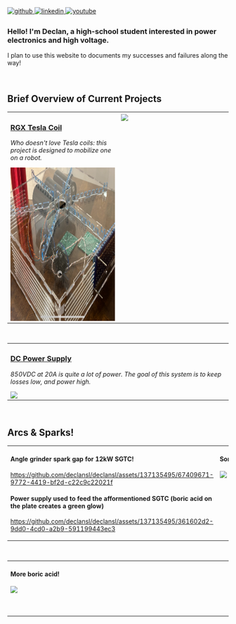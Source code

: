 <a href="https://github.com/declansl" target="_blank">
<img src=https://img.shields.io/badge/github-%2324292e.svg?&style=for-the-badge&logo=github&logoColor=white alt=github style="margin-bottom: 5px;" />
</a>
<a href="https://www.linkedin.com/in/declan-lacey-a81180277/" target="_blank">
<img src=https://img.shields.io/badge/linkedin-%231E77B5.svg?&style=for-the-badge&logo=linkedin&logoColor=white alt=linkedin style="margin-bottom: 5px;" />
</a>
<a href="https://www.youtube.com/@d-s8212/" target="_blank">
<img src=https://img.shields.io/badge/youtube-%23EE4831.svg?&style=for-the-badge&logo=youtube&logoColor=white alt=youtube style="margin-bottom: 5px;" />
</a>  
  

<br/>  



### Hello! I'm Declan, a high-school student interested in power electronics and high voltage.  
I plan to use this website to documents my successes and failures along the way!  
  

<br/>  


## Brief Overview of Current Projects 
<table><tr><td valign="top" width="50%">



### [RGX Tesla Coil](https://github.com/declansl/RobotGladiatorDRSSTC)  
*Who doesn't love Tesla coils: this project is designed to mobilize one on a robot.*  
  

<img src="https://github.com/declansl/RobotGladiatorDRSSTC/blob/main/images/housingimg-w-parts.png?raw=true" align="left" height="350" width="" />  


</td><td valign="top" width="50%">

<img src="https://github.com/declansl/portfolio/blob/main/images/transparentdrsstcfullrender.png?raw=true" align="center" height="550" width="" />  


</td></tr></table>  

<br/>  


<table><tr><td valign="top" width="50%">



### [DC Power Supply](https://github.com/declansl/interleaved-apfc)  
*850VDC at 20A is quite a lot of power. The goal of this system is to keep losses low, and power high.*
  

<img src="https://github.com/declansl/portfolio/blob/main/images/APFC-setup.JPG?raw=true" align="left" height="" width="500" />  


</td><td valign="top" width="50%">

  
  

<div align="right">
<img src="https://github.com/declansl/portfolio/blob/main/images/rather-large-inductors.JPG?raw=true" align="right" height="" width="500" />
</div>  


</td></tr></table>  

<br/>  


## Arcs & Sparks!

<table><tr><td valign="top" width="50%">
  
#### Angle grinder spark gap for 12kW SGTC!

https://github.com/declansl/declansl/assets/137135495/67409671-9772-4419-bf2d-c22c9c22021f

#### Power supply used to feed the afformentioned SGTC (boric acid on the plate creates a green glow)

https://github.com/declansl/declansl/assets/137135495/361602d2-9dd0-4cd0-a2b9-591199443ec3


</td><td valign="top" width="50%">

#### Some nice red plasma from the lithium "electrode"
  
<div align="right">
<img src="https://github.com/declansl/portfolio/blob/main/images/hvsignarcs.JPEG?raw=true" align="left" height="" width="500" />  
<div/>

</td></tr></table> 

<br/>

<table><tr><td valign="top" width="50%">
  
#### More boric acid!

<img src="https://github.com/declansl/portfolio/blob/main/images/toasterarcs.JPEG?raw=true" align="left" height="" width="500" />  

</td><td valign="top" width="50%">

#### High voltage transformer scored from a retired eBay dental x-ray unit. (~80kV)

https://github.com/declansl/declansl/assets/137135495/406e7396-4733-4dcb-8c0a-b5f26c65110d

</td></tr></table> 

<br />





